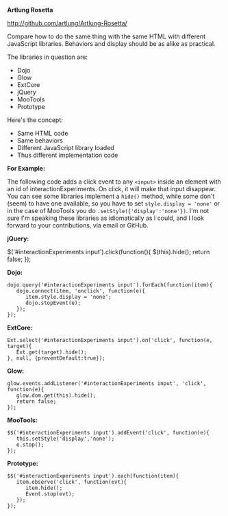 **Artlung Rosetta**

http://github.com/artlung/Artlung-Rosetta/

Compare how to do the same thing with the same HTML with different JavaScript libraries. Behaviors and display should be as alike as practical.

The libraries in question are:

  * Dojo
  * Glow
  * ExtCore
  * jQuery
  * MooTools
  * Prototype

Here's the concept:

  * Same HTML code
  * Same behaviors
  * Different JavaScript library loaded
  * Thus different implementation code

**For Example:**

The following code adds a click event to any `<input>` inside an element
with an id of interactionExperiments. On click, it will make that input
disappear. You can see some libraries implement a `hide()` method, while
some don't (seem) to have one available, so you have to set
`style.display = 'none'` or in the case of MooTools you do
`.setStyle({'display':'none'})`. I'm not sure I'm speaking these libraries
as idiomatically as I could, and I look forward to your contributions,
via email or GitHub.

**jQuery:**

  $('#interactionExperiments input').click(function(){
     $(this).hide();
     return false;
  });

**Dojo:**

    dojo.query('#interactionExperiments input').forEach(function(item){
       dojo.connect(item, 'onclick', function(e){
          item.style.display = 'none';
          dojo.stopEvent(e);
       });
    });

**ExtCore:**

    Ext.select('#interactionExperiments input').on('click', function(e, target){
       Ext.get(target).hide();
    }, null, {preventDefault:true});

**Glow:**

    glow.events.addListener('#interactionExperiments input', 'click', function(e){
       glow.dom.get(this).hide(); 
       return false;
    });

**MooTools:**

    $$('#interactionExperiments input').addEvent('click', function(e){
       this.setStyle('display','none');
       e.stop();
    });

**Prototype:**

    $$('#interactionExperiments input').each(function(item){
       item.observe('click', function(evt){
          item.hide();
          Event.stop(evt);
       });
    });

